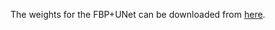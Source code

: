 The weights for the FBP+UNet can be downloaded from [here](https://drive.google.com/file/d/1ikHhiDqU3sd-aXGfhJ3Wx06EIdfeEBZi/view?usp=sharing).